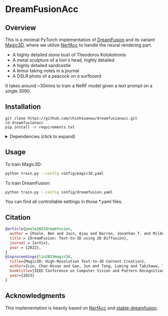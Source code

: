 # DreamFusionAcc

## Overview

This is a minimal PyTorch implementation of [DreamFusion](https://arxiv.org/abs/2209.14988) and its variant [Magic3D](https://arxiv.org/abs/2211.10440), where we utilize [NerfAcc](https://github.com/KAIR-BAIR/nerfacc) to handle the neural rendering part.

- A highly detailed stone bust of Theodoros Kolokotronis
- A metal sculpture of a lion's head, highly detailed
- A highly detailed sandcastle
- A lemur taking notes in a journal
- A DSLR photo of a peacock on a surfboard

It takes around ~30mins to train a NeRF model given a text prompt on a single 3090.

## Installation
```
git clone https://github.com/chinhsuanwu/dreamfusionacc.git
cd dreamfusionacc
pip install -r requirements.txt
```
<details>
  <summary> Dependencies (click to expand) </summary>

  ## Dependencies
  - torch
  - nerfacc
  - numpy
  - imageio
  - einops
  - diffusers
  - trainsformers

  [NerfAcc](https://github.com/KAIR-BAIR/nerfacc) provides pre-built wheels covering major combinations of Pytorch + CUDA. This repo is built upon torch 1.13.0 + cu117.
</details>


## Usage

To train Magic3D:
```bash
python train.py --config config/magic3d.yaml
```
To train DreamFusion:
```bash
python train.py --config config/dreamfusion.yaml
```
You can find all controllable settings in those *.yaml files.


## Citation

```bibtex
@article{poole2022dreamfusion,
  author = {Poole, Ben and Jain, Ajay and Barron, Jonathan T. and Mildenhall, Ben},
  title = {DreamFusion: Text-to-3D using 2D Diffusion},
  journal = {arXiv},
  year = {2022},
}
@inproceedings{lin2023magic3d,
  title={Magic3D: High-Resolution Text-to-3D Content Creation},
  author={Lin, Chen-Hsuan and Gao, Jun and Tang, Luming and Takikawa, Towaki and Zeng, Xiaohui and Huang, Xun and Kreis, Karsten and Fidler, Sanja and Liu, Ming-Yu and Lin, Tsung-Yi},
  booktitle={IEEE Conference on Computer Vision and Pattern Recognition ({CVPR})},
  year={2023}
}
```

## Acknowledgments

This implementation is heavily based on [NerfAcc](https://github.com/KAIR-BAIR/nerfacc) and [stable-dreamfusion](https://github.com/ashawkey/stable-dreamfusion).
